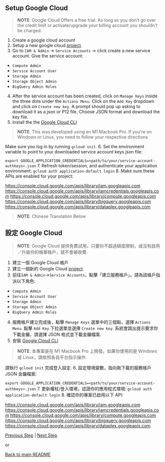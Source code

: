 ## Setup Google Cloud 
> **NOTE**: Google Cloud Offers a free trial. As long as you don't go over the credit limit or activate/upgrade your billing account you shouldn't be charged.

1. Create a google cloud account
2. Setup a new google cloud [project](https://cloud.google.com/).
3. Go to `IAM & Admin` -> `Service Accounts` -> click create a new service account. Give the service account:
* `Compute Admin`
* `Service Account User`
* `Storage Admin`
* `Storage Object Admin`
* `BigQuery Admin Roles`
4. After the service account has been created, click on `Manage Keys` inside the three dots under the `Actions Menu`. Click on the `Add Key` dropdown and click on `Create new key`. A prompt should pop up asking to download it as a json or P12 file. Choose JSON format and download the key file.
5. Install the the [Google Cloud CLI](https://cloud.google.com/sdk/docs/install-sdk)
> **NOTE**: This was developed using an M1 Macbook Pro. If you're on Windows or Linux, you need to follow your respective directions.

Make sure you log in by running `gcloud init`.
6. Set the environment variable to point to your downloaded service account keys json file:

`export GOOGLE_APPLICATION_CREDENTIALS=<path/to/your/service-account-authkeys>.json`
7. Refresh token/session, and authenticate your application environment:
`gcloud auth application-default login`
8. Make sure these APIs are enabled for your project:

https://console.cloud.google.com/apis/library/iam.googleapis.com 
https://console.cloud.google.com/apis/library/iamcredentials.googleapis.com 
https://console.cloud.google.com/apis/library/compute.googleapis.com
https://console.cloud.google.com/apis/library/bigquery.googleapis.com
https://console.cloud.google.com/apis/library/dataplex.googleapis.com

> **NOTE**: Chinese Translation Below
## 設定 Google Cloud 
> **NOTE**: Google Cloud 提供免費試用。只要你不超過額度限制，或沒有啟用／升級你的帳單帳戶，就不會被收費.

1. 建立一個 Google Cloud 帳戶
2. 建立一個新的 Google Cloud [project](https://cloud.google.com/).
3. 前往`IAM & Admin`→`Service Accounts`，點擊「建立服務帳戶」。請為該帳戶指派以下角色:
* `Compute Admin`
* `Service Account User`
* `Storage Admin`
* `Storage Object Admin`
* `BigQuery Admin Roles`
4. 服務帳戶建立完成後，點擊 `Manage Keys` 選單中的三個點，選擇 `Actions Menu`. 點擊 `Add Key` 下拉選單並選擇 `Create new key`. 系統會跳出提示要求你下載金鑰，請選擇 JSON 格式並下載金鑰檔案.
5. 安裝 [Google Cloud CLI](https://cloud.google.com/sdk/docs/install-sdk)
> **NOTE**: 本專案是在 M1 Macbook Pro 上開發。如果你使用的是 Windows 或 Linux，請依照各自平台指示操作.

請執行 `gcloud init` 完成登入設定.
6. 設定環境變數，指向剛下載的服務帳戶 JSON 金鑰檔案:

`export GOOGLE_APPLICATION_CREDENTIALS=<path/to/your/service-account-authkeys>.json`
7. 更新權杖/登入環境，認證你的應用程式環境:
`gcloud auth application-default login`
8. 確認你的專案已啟用以下 API:

https://console.cloud.google.com/apis/library/iam.googleapis.com 
https://console.cloud.google.com/apis/library/iamcredentials.googleapis.com 
https://console.cloud.google.com/apis/library/compute.googleapis.com
https://console.cloud.google.com/apis/library/bigquery.googleapis.com
https://console.cloud.google.com/apis/library/dataplex.googleapis.com

[Previous Step](Reddit.md) | [Next Step](../README.md)

or

[Back to main README](../README.md)